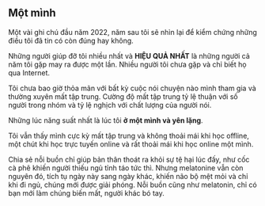 ## Một mình

Một vài ghi chú đầu năm 2022, năm sau tôi sẽ nhìn lại để kiểm chứng những điều tôi đã tin có còn đúng hay không.

Những người giúp đỡ tôi nhiều nhất và **HIỆU QUẢ NHẤT** là những người cả năm tôi gặp may ra được một lần. Nhiều người tôi chưa gặp và chỉ biết họ qua Internet.

Tôi chưa bao giờ thỏa mãn với bất kỳ cuộc nói chuyện nào mình tham gia và thường xuyên mất tập trung. Cường độ mất tập trung tỷ lệ thuận với số người trong nhóm và tỷ lệ nghịch với chất lượng của người nói.

Những lúc năng suất nhất là lúc tôi **ở một mình và yên lặng**. 

Tôi vẫn thấy mình cực kỳ mất tập trung và không thoải mái khi học offline, một chút khi học trực tuyến online và rất thoải mái khi học online một mình.

Chia sẻ nỗi buồn chỉ giúp bản thân thoát ra khỏi sự tệ hại lúc đấy, như cốc cà phê khiến người thiếu ngủ tỉnh táo tức thì. Nhưng melatonine vẫn còn nguyên đó, tích tụ ngày này sang ngày khác, khiến não bộ mệt mỏi và chỉ khi đi ngủ, chúng mới được giải phóng. Nỗi buồn cũng như melatonin, chỉ có bạn mới làm chúng biến mất, người khác bó tay.

